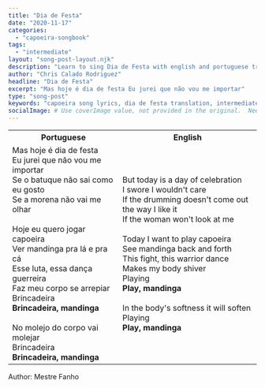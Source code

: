 ```yaml
---
title: "Dia de Festa"
date: "2020-11-17"
categories:
  - "capoeira-songbook"
tags:
  - "intermediate"
layout: "song-post-layout.njk"
description: "Learn to sing Dia de Festa with english and portuguese translations along with a video to help you learn."
author: "Chris Calado Rodriguez"
headline: "Dia de Festa"
excerpt: "Mas hoje é dia de festa Eu jurei que não vou me importar"
type: "song-post"
keywords: "capoeira song lyrics, dia de festa translation, intermediate capoeira songs, capoeira music practice, capoeira song meaning, roda de capoeira music, capoeira songbook online, learn capoeira songs"
socialImage: # Use coverImage value, not provided in the original.  Needs an actual image path
---
```


<table class="capoeira-table">
    <tr class="header-row">
        <th>Portuguese</th>
        <th>English</th>
    </tr>
    <tr>
        <td>Mas hoje é dia de festa<br>
Eu jurei que não vou me importar<br>
Se o batuque não sai como eu gosto<br>
Se a morena não vai me olhar<br><br>
Hoje eu quero jogar capoeira<br>
Ver mandinga pra lá e pra cá<br>
Esse luta, essa dança guerreira<br>
Faz meu corpo se arrepiar<br>
Brincadeira<br>
<strong>Brincadeira, mandinga</strong><br><br>
No molejo do corpo vai molejar<br>
Brincadeira<br>
<strong>Brincadeira, mandinga</strong>
</td>
        <td>But today is a day of celebration<br>
I swore I wouldn't care<br>
If the drumming doesn't come out the way I like it<br>
If the woman won't look at me<br><br>
Today I want to play capoeira<br>
See mandinga back and forth<br>
This fight, this warrior dance<br>
Makes my body shiver<br>
Playing<br>
<strong>Play, mandinga</strong><br><br>
In the body's softness it will soften<br>
Playing<br>
<strong>Play, mandinga</strong>
</td>
    </tr>
</table>
<figcaption>
Author: Mestre Fanho
</figcaption>
